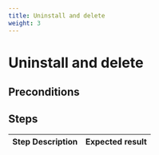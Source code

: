 ```yaml
---
title: Uninstall and delete
weight: 3
---
```


# Uninstall and delete

## Preconditions


## Steps
| Step Description | Expected result |
| ----- | ----- |
